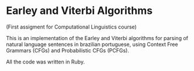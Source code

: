 # Earley and Viterbi Algorithms

(First assigment for Computational Linguistics course)

This is an implementation of the Earley and Viterbi algorithms for
parsing of natural language sentences in brazilian portuguese, using
Context Free Grammars (CFGs) and Probabilistic CFGs (PCFGs).

All the code was written in Ruby.

